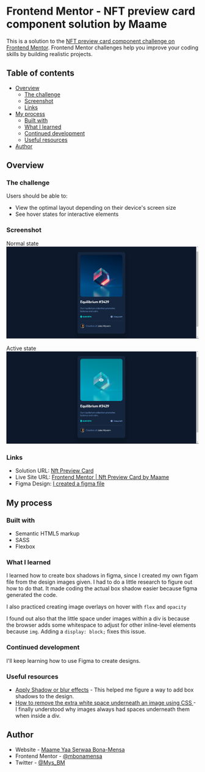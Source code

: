 # Frontend Mentor - NFT preview card component solution by Maame

This is a solution to the [NFT preview card component challenge on Frontend Mentor](https://www.frontendmentor.io/challenges/nft-preview-card-component-SbdUL_w0U). Frontend Mentor challenges help you improve your coding skills by building realistic projects. 

## Table of contents

- [Overview](#overview)
  - [The challenge](#the-challenge)
  - [Screenshot](#screenshot)
  - [Links](#links)
- [My process](#my-process)
  - [Built with](#built-with)
  - [What I learned](#what-i-learned)
  - [Continued development](#continued-development)
  - [Useful resources](#useful-resources)
- [Author](#author)


## Overview

### The challenge

Users should be able to:

- View the optimal layout depending on their device's screen size
- See hover states for interactive elements

### Screenshot

Normal state
![](./img/screenshot.png)

Active state
![](./img/screenshot-active.png)



### Links

- Solution URL: [Nft Preview Card](https://github.com/mbonamensa/fem_nft-preview-card)
- Live Site URL: [Frontend Mentor | Nft Preview Card by Maame](https://mbonamensa.github.io/fem_nft-preview-card)
- Figma Design: [I created a figma file](https://www.figma.com/file/pAYt5zPsd4aqHiBzM3TucY/Frontend-Mentor--NFT-Preview-Card?node-id=0%3A1)

## My process

### Built with

- Semantic HTML5 markup
- SASS
- Flexbox

### What I learned

I learned how to create box shadows in figma, since I created my own figam file from the design images given. I had to do a little research to figure out how to do that. It made coding the actual box shadow easier because figma generated the code.

I also practiced creating image overlays on hover with `flex` and `opacity`

I found out also that the little space under images within a div is because the browser adds some whitespace to adjust for other inline-level elements because `img`. Adding a `display: block;` fixes this issue.

### Continued development

I'll keep learning how to use Figma to create designs.


### Useful resources

- [Apply Shadow or blur effects](https://help.figma.com/hc/en-us/articles/360041488473-Apply-shadow-or-blur-effects) - This helped me figure a way to add box shadows to the design.
- [How to remove the extra white space underneath an image using CSS ](https://www.tutorialrepublic.com/faq/how-to-remove-white-space-under-an-image-using-css.php) - I finally understood why images always had spaces underneath them when inside a div.


## Author

- Website - [Maame Yaa Serwaa Bona-Mensa](https://mbonamensa.netlify.app)
- Frontend Mentor - [@mbonamensa](https://www.frontendmentor.io/profile/mbonamensa)
- Twitter - [@Mys_BM](https://www.twitter.com/mys_bm)
